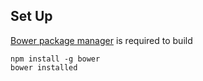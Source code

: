 ## Set Up

[Bower package manager](http://bower.io/) is required to build

```
npm install -g bower
bower installed
```
